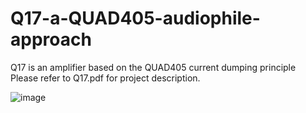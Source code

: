 # Q17-a-QUAD405-audiophile-approach
Q17 is an amplifier based on the QUAD405 current dumping principle
Please refer to Q17.pdf for project description.

![image](https://user-images.githubusercontent.com/22703498/129330605-c93fc8af-65c4-4e56-8a2d-c02d22d79e27.png)
